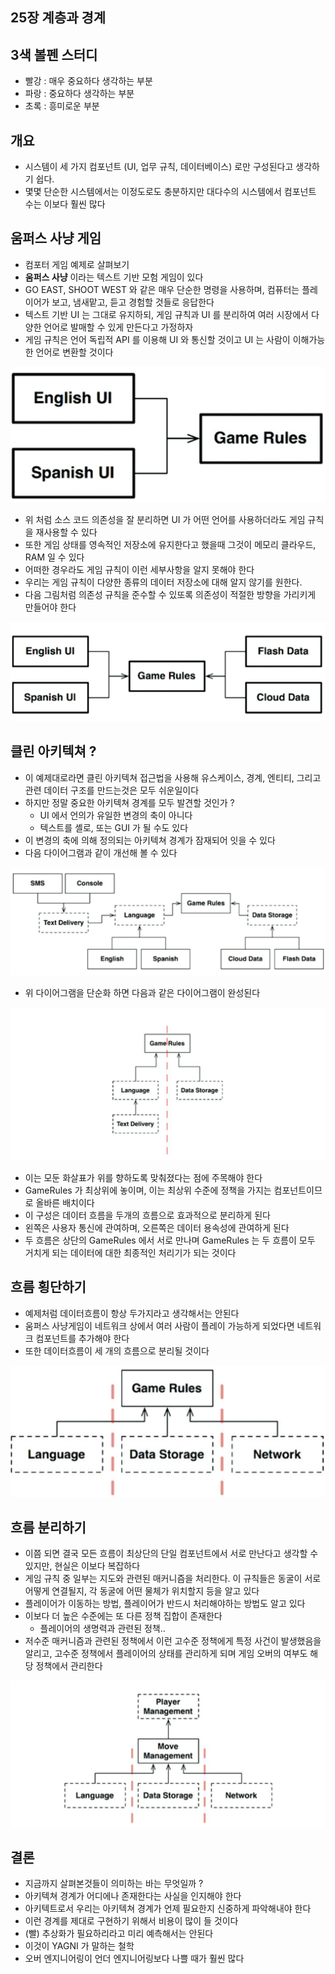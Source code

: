 ## 25장 계층과 경계

## 3색 볼펜 스터디
- 빨강 : 매우 중요하다 생각하는 부분
- 파랑 : 중요하다 생각하는 부분
- 초록 : 흥미로운 부분

## 개요
- 시스템이 세 가지 컴포넌트 (UI, 업무 규칙, 데이터베이스) 로만 구성된다고 생각하기 쉽다.
- 몇몇 단순한 시스템에서는 이정도로도 충분하지만 대다수의 시스템에서 컴포넌트 수는 이보다 훨씬 많다

## 움퍼스 사냥 게임
- 컴포터 게임 예제로 살펴보기
- **움퍼스 사냥** 이라는 텍스트 기반 모험 게임이 있다
- GO EAST, SHOOT WEST 와 같은 매우 단순한 명령을 사용하며, 컴퓨터는 플레이어가 보고, 냄새맡고, 듣고 경험할 것들로 응답한다
- 텍스트 기반 UI 는 그대로 유지하되, 게임 규칙과 UI 를 분리하여 여러 시장에서 다양한 언어로 발매할 수 있게 만든다고 가정하자
- 게임 규칙은 언어 독립적 API 를 이용해 UI 와 통신할 것이고 UI 는 사람이 이해가능한 언어로 변환할 것이다

![UI](./images/ui_01.png)
- 위 처럼 소스 코드 의존성을 잘 분리하면 UI 가 어떤 언어를 사용하더라도 게임 규칙을 재사용할 수 있다
- 또한 게임 상태를 영속적인 저장소에 유지한다고 했을때 그것이 메모리 클라우드, RAM 일 수 있다
- 어떠한 경우라도 게임 규칙이 이런 세부사항을 알지 못해야 한다
- 우리는 게임 규칙이 다양한 종류의 데이터 저장소에 대해 알지 않기를 원한다.
- 다음 그림처럼 의존성 규칙을 준수할 수 있또록 의존성이 적절한 방향을 가리키게 만들어야 한다

![UI](./images/ui_02.png)

## 클린 아키텍쳐 ?
- 이 예제대로라면 클린 아키텍쳐 접근법을 사용해 유스케이스, 경계, 엔티티, 그리고 관련 데이터 구조를 만드는것은 모두 쉬운일이다
- 하지만 정말 중요한 아키텍쳐 경계를 모두 발견할 것인가 ?
  - UI 에서 언의가 유일한 변경의 축이 아니다
  - 텍스트를 셸로, 또는 GUI 가 될 수도 있다
- 이 변경의 축에 의해 정의되는 아키텍쳐 경계가 잠재되어 잇을 수 있다
- 다음 다이어그램과 같이 개선해 볼 수 있다

![diagram](./images/diagram.png)
- 위 다이어그램을 단순화 하면 다음과 같은 다이어그램이 완성된다

![diagram](./images/diagram_02.png)
- 이는 모둔 화살표가 위를 향하도록 맞춰졌다는 점에 주목해야 한다
- GameRules 가 최상위에 놓이며, 이는 최상위 수준에 정책을 가지는 컴포넌트이므로 올바른 배치이다
- 이 구성은 데이터 흐름을 두개의 흐름으로 효과적으로 분리하게 된다
- 왼쪽은 사용자 통신에 관여하며, 오른쪽은 데이터 용속성에 관여하게 된다
- 두 흐름은 상단의 GameRules 에서 서로 만나며 GameRules 는 두 흐름이 모두 거치게 되는 데이터에 대한 최종적인 처리기가 되는 것이다

## 흐름 횡단하기
- 예제처럼 데이터흐름이 항상 두가지라고 생각해서는 안된다
- 움퍼스 사냥게임이 네트워크 상에서 여러 사람이 플레이 가능하게 되었다면 네트워크 컴포넌트를 추가해야 한다
- 또한 데이터흐름이 세 개의 흐름으로 분리될 것이다

![diagram](./images/diagram_03.png)

## 흐름 분리하기
- 이쯤 되면 결국 모든 흐름이 최상단의 단일 컴포넌트에서 서로 만난다고 생각할 수 있지만, 현실은 이보다 복잡하다
- 게임 규칙 중 일부는 지도와 관련된 매커니즘을 처리한다. 이 규칙들은 동굴이 서로 어떻게 연결될지, 각 동굴에 어떤 물체가 위치할지 등을 알고 있다
- 플레이어가 이동하는 방법, 플레이어가 반드시 처리해야하는 방법도 알고 있다
- 이보다 더 높은 수준에는 또 다른 정책 집합이 존재한다
  - 플레이어의 생명력과 관련된 정책..
- 저수준 매커니즘과 관련된 정책에서 이런 고수준 정책에게 특정 사건이 발생했음을 알리고, 고수준 정책에서 플레이어의 상태를 관리하게 되며 게임 오버의 여부도 해당 정책에서 관리한다

![diagram](./images/diagram_04.png)

## 결론
- 지금까지 살펴본것들이 의미하는 바는 무엇일까 ?
- 아키텍쳐 경계가 어디에나 존재한다는 사실을 인지해야 한다
- 아키텍트로서 우리는 아키텍쳐 경계가 언제 필요한지 신중하게 파악해내야 한다
- 이런 경계를 제대로 구현하기 위해서 비용이 많이 들 것이다
- (빨) 추상화가 필요하리라고 미리 예측해서는 안된다 
- 이것이 YAGNI 가 말하는 철학
- 오버 엔지니어링이 언더 엔지니어링보다 나쁠 때가 훨씬 많다